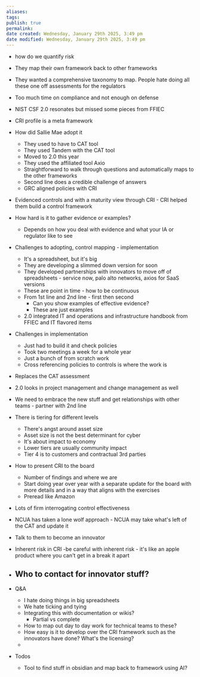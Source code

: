 ```yaml
---
aliases: 
tags: 
publish: true
permalink:
date created: Wednesday, January 29th 2025, 3:49 pm
date modified: Wednesday, January 29th 2025, 3:49 pm
---
```

- how do we quantify risk
- They map their own framework back to other frameworks
- They wanted a comprehensive taxonomy to map.  People hate doing all these one off assessments for the regulators
- Too much time on compliance and not enough on defense
- NIST CSF 2.0 resonates but missed some pieces from FFIEC
- CRI profile is a meta framework
- How did Sallie Mae adopt it
    - They used to have to CAT tool
    - They used Tandem with the CAT tool
    - Moved to 2.0 this year
    - They used the affiliated tool Axio
    - Straightforward to walk through questions and automatically maps to the other frameworks
    - Second line does a credible challenge of answers
    - GRC aligned policies with CRI
- Evidenced controls and with a maturity view through CRI - CRI helped them build a control framework
- How hard is it to gather evidence or examples?
    - Depends on how you deal with evidence and what your IA or regulator like to see
- Challenges to adopting, control mapping - implementation
    - It's a spreadsheet, but it's big
    - They are developing a slimmed down version for soon
    - They developed partnerships with innovators to move off of spreadsheets - service now, palo alto networks, axios for SaaS versions
    - These are point in time - how to be continuous
    - From 1st line and 2nd line - first then second
        - Can you show examples of effective evidence?
        - These are just examples
    - 2.0 integrated IT and operations and infrastructure handbook from FFIEC and IT flavored items
- Challenges in implementation
    - Just had to build it and check policies
    - Took two meetings a week for a whole year
    - Just a bunch of from scratch work
    - Cross referencing policies to controls is where the work is
- Replaces the CAT assessment
- 2.0 looks in project management and change management as well
- We need to embrace the new stuff and get relationships with other teams - partner with 2nd line
- There is tiering for different levels
    - There's angst around asset size
    - Asset size is not the best determinant for cyber
    - It's about impact to economy
    - Lower tiers are usually community impact
    - Tier 4 is to customers and contractual 3rd parties
- How to present CRI to the board
    - Number of findings and where we are
    - Start doing year over year with a separate update for the board with more details and in a way that aligns with the exercises
    - Preread like Amazon
- Lots of firm interrogating control effectiveness
- NCUA has taken a lone wolf approach - NCUA may take what's left of the CAT and update it
- Talk to them to become an innovator
- Inherent risk in CRI -be careful with inherent risk - it's like an apple product where you can't get in a break it apart

- Who to contact for innovator stuff?
    - 

- Q&A
    - I hate doing things in big spreadsheets
    - We hate ticking and tying
    - Integrating this with documentation or wikis?
        - Partial vs complete
    - How to map out day to day work for technical teams to these?
    - How easy is it to develop over the CRI framework such as the innovators have done?  What's the licensing?
    - 
- Todos
    - Tool to find stuff in obsidian and map back to framework using AI?
